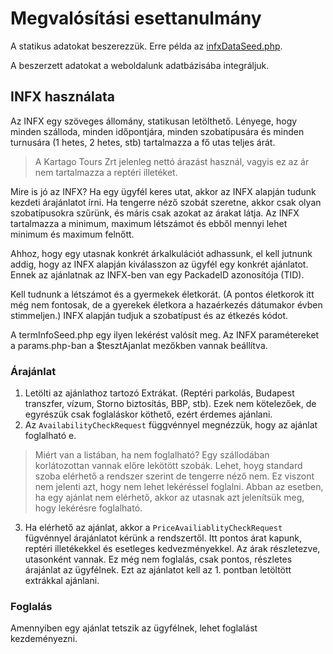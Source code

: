 # Megvalósítási esettanulmány

A statikus adatokat beszerezzük. Erre példa az [infxDataSeed.php](phpDemo.md).  

A beszerzett adatokat a weboldalunk adatbázisába integráljuk.

## INFX használata

Az INFX egy szöveges állomány, statikusan letölthető. Lényege, hogy minden szálloda, minden időpontjára, minden szobatípusára és minden turnusára (1 hetes, 2 hetes, stb) tartalmazza a fő utas teljes árát.

> A Kartago Tours Zrt jelenleg nettó árazást használ, vagyis ez az ár nem tartalmazza a reptéri illetéket.

Mire is jó az INFX? Ha egy ügyfél keres utat, akkor az INFX alapján tudunk kezdeti árajánlatot írni. Ha tengerre néző szobát szeretne, akkor csak olyan szobatípusokra szűrünk, és máris csak azokat az árakat látja.
Az INFX tartalmazza a minimum, maximum létszámot és ebből mennyi lehet minimum és maximum felnőtt.

Ahhoz, hogy egy utasnak konkrét árkalkulációt adhassunk, el kell jutnunk addig, hogy az INFX alapján kiválasszon az ügyfél egy konkrét ajánlatot. Ennek az ajánlatnak az INFX-ben van egy PackadeID azonosítója (TID).

Kell tudnunk a létszámot és a gyermekek életkorát. (A pontos életkorok itt még nem fontosak, de a gyerekek életkora a hazaérkezés dátumakor évben stimmeljen.) 
INFX alapján tudjuk a szobatípust és az étkezés kódot.

A termInfoSeed.php egy ilyen lekérést valósít meg. Az INFX paramétereket a params.php-ban a $tesztAjanlat mezőkben vannak beállítva.

### Árajánlat

1. Letölti az ajánlathoz tartozó Extrákat. (Reptéri parkolás, Budapest transzfer, vízum, Storno biztosítás, BBP, stb). Ezek nem kötelezőek, de egyrészük csak foglaláskor köthető, ezért érdemes ajánlani.
2. Az ```AvailabilityCheckRequest``` függvénnyel megnézzük, hogy az ajánlat foglalható e.
> Miért van a listában, ha nem foglalható? Egy szállodában korlátozottan vannak előre lekötött szobák. Lehet, hoyg standard szoba elérhető a rendszer szerint de tengerre néző nem. Ez viszont nem jelenti azt, hogy nem lehet lekéréssel foglalni. Abban az esetben, ha egy ajánlat nem elérhető, akkor az utasnak azt jelenítsük meg, hogy lekérésre foglalható. 
3. Ha elérhető az ajánlat, akkor a ```PriceAvailiablityCheckRequest``` fügvénnyel árajánlatot kérünk a rendszertől. Itt pontos árat kapunk, reptéri illetékekkel és esetleges kedvezményekkel. Az árak részletezve, utasonként vannak. Ez még nem foglalás, csak pontos, részletes árajánlat az ügyfélnek. Ezt az ajánlatot kell az 1. pontban letöltött extrákkal ajánlani.

### Foglalás

Amennyiben egy ajánlat tetszik az ügyfélnek, lehet foglalást kezdeményezni.




